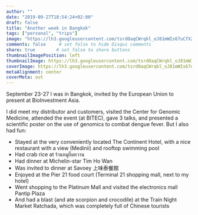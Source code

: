 ```yaml
---
author: ""
date: "2019-09-27T18:54:24+02:00"
draft: false
title: "Another week in Bangkok"
tags: ["personal", "trips"]
image: "https://lh3.googleusercontent.com/tsrdOaqCWrqkl_oJ81mWIs67uCfX2j8fE7aL0XdX6r-dm2FIud9qPwRb4FWOwMg4HbVTYF64DeFIujLRTdKz5qSLja8-xiADKdW9KjGnaD80vdsSJX8j0K9HzWU9u2KBiSDSTvGH14s=w1920-h1080"
comments: false     # set false to hide Disqus comments
share: true        # set false to share buttons
thumbnailImagePosition: left
thumbnailImage: https://lh3.googleusercontent.com/tsrdOaqCWrqkl_oJ81mWIs67uCfX2j8fE7aL0XdX6r-dm2FIud9qPwRb4FWOwMg4HbVTYF64DeFIujLRTdKz5qSLja8-xiADKdW9KjGnaD80vdsSJX8j0K9HzWU9u2KBiSDSTvGH14s=w1920-h1080
coverImage: https://lh3.googleusercontent.com/tsrdOaqCWrqkl_oJ81mWIs67uCfX2j8fE7aL0XdX6r-dm2FIud9qPwRb4FWOwMg4HbVTYF64DeFIujLRTdKz5qSLja8-xiADKdW9KjGnaD80vdsSJX8j0K9HzWU9u2KBiSDSTvGH14s=w1920-h1080
metaAlignment: center
coverMeta: out
---
```


September 23-27 I was in Bangkok, invited by the European Union to present at BioInvestment Asia.

<!--more-->

I did meet my distributor and customers, visited the Center for Genomic Medicine, attended the event (at BITEC), gave 3 talks, and presented a scientific poster on the use of genomics to combat dengue fever. But I also had fun:

- Stayed at the very conveniently located The Continent Hotel, with a nice restaurant with a view (Medinii) and rooftop swimming pool
- Had crab rice at ร้านหมูยิ้มหวาน
- Had dinner at Michelin-star Tim Ho Wan
- Was invited to dinner at Savoey 上味泰餐館
- Enjoyed at the Pier 21 food court (Terminal 21 shopping mall, next to my hotel)
- Went shopping to the Platinum Mall and visited the electronics mall Pantip Plaza
- And had a blast (and ate scorpion and crocodile) at the Train Night Market Ratchada, which was completely full of Chinese tourists

<script src="https://cdn.jsdelivr.net/npm/publicalbum@latest/embed-ui.min.js" async></script>
<div class="pa-gallery-player-widget" style="width:100%; height:480px; display:none;"
  data-link="https://photos.app.goo.gl/WPJra2HXx83eAsCfA"
  data-title="140 new photos by Jorge Cortell">
  <object data="https://lh3.googleusercontent.com/JzTaIOwWFdmjncOzhJ9ES-XrOVIah2E8B_yPv7VOl4PNknsEf03a8pbqaYm64M3dFBe3b02kvDNJ2NQmWN1Z99QPdOQQQ4KHalttsLVjH9g52hpuS_940GElB2797e6Es2Tknn21pAI=w1920-h1080"></object>
  <object data="https://lh3.googleusercontent.com/p3bo_BxLYJJH06GqGP2sHdAdfDtuF9V4YDFeejqoXPbRcJh_3cpxfkUnnhgEMJojyR_gzbAIgGTAxIauFlPMc3UseiyNmj-I8WUjssEAZkExtv6Y9HJZYea8MHOTzFbUk1018MKJs1k=w1920-h1080"></object>
  <object data="https://lh3.googleusercontent.com/SafTr0udt-PMg6iLHC3Yf_zqzMqkY2Yaa51vvfopxgzb4u-RJpNW21n3vI79j8EginfJM-fE1N6gF_AS0LMVhCsirQJGuMB3hua__1SS_5JB-u82_AYfdg2iDHRaCYXw4McR2wdzMSg=w1920-h1080"></object>
  <object data="https://lh3.googleusercontent.com/AC7K7JyMA2gmhwpDCyN-HiI2jMSt8vOXbyFf0D5Pa1PebMyDvES7gb28Je6gqBkvj82wBjPcpQRHyv--uvxUHauy3anlfTUViMzUc11N63Z8rY-3shtho9L-c83CwEbFP9uQkvBa_h4=w1920-h1080"></object>
  <object data="https://lh3.googleusercontent.com/N-TXI0B9mC7TA-vOfOdKbJFryJH0iAU10t8m0Mdqn9LgX7DOI-8KmOI5c9hqmsGEghSIbMCVVjtHWF92HciIkLZ3-5wbLGebIBSRv-T9hSWCixJflflcynCU_alSRrh61swzJW6cPo0=w1920-h1080"></object>
  <object data="https://lh3.googleusercontent.com/3LnUyAG-IX3tYmsl_xlLMxi9C31HjA4EEHMlWQ8oQNLfxenOaAuYr1n8babxn9sXCzq0e-sdadO5vS5xjcMTyWyI10S5xPiCuhVMpcbsSYMJg853m6bz9GvDkN2QldmxX2cY36z6uoY=w1920-h1080"></object>
  <object data="https://lh3.googleusercontent.com/ajbV5l25mdNUsw_OwIU1QccM2EQmaOwPsoDt-VPJ_a9vOBKTB1EBoZi4Izc8JvD0vOcnaIAH2PbAMC1JLq3aygkpOtg7-BoR4M6YCNy999J6W7rOpq8bD4eUuC0n4rbi3I_E8H9box0=w1920-h1080"></object>
  <object data="https://lh3.googleusercontent.com/NGJpKwYLg3yQh46ID4lW6pUsyuWYRq-54HBg4NH57FMcmzfT5Yij9ZyjGd25faigUCyWRaOO3RaeM-6pscLdAfPkd44k9sOWtEtfY-zQp81aZsP8OVgKD-89tX6YSaYhC5LQ9SrUCM8=w1920-h1080"></object>
  <object data="https://lh3.googleusercontent.com/TwxPXfjxfPumcEMiGQfYCSxbd10E4X2T0zImP50qy_sziUvBiOEvDb9q5ZLPo84tZTn0qsawE6rXjWycRGsuN5UWgmV_56FbH_YPQNgLAgmo1CPliRcnrwCFhaHaZU2QdZOjX7tFK8M=w1920-h1080"></object>
  <object data="https://lh3.googleusercontent.com/QqJUQVfuiddEpDuy0wzzQwY6OXj08zkE551ULguDme14JbPRTp7guweFN6bTfE9BPLjLj6uvxqODTSI08OwQdQVV1LQsp-yFEjkN2PMMpzfhrUKZ576vNVYvKtVKbftpaSreSwEe_Wg=w1920-h1080"></object>
  <object data="https://lh3.googleusercontent.com/hmW-D01N-H5ayKXPLU1FV3k0osuqDklragUNv-K9wU3SK6n_D0GE2oBMR7irtNLcOEF3nxhwjpk_lzYlX3awlwxFio1dYLon1mIS7s7WVx6SvxZX83kGzEFqE_dk-ig_UXsz4PD7ZKE=w1920-h1080"></object>
  <object data="https://lh3.googleusercontent.com/hgC_4LtLgigGsDYuEOeaDUaytZ0qLOKaGjLxpta2KLAXErvYvzdL7DFSyVS-e-QbUI4_vnALQFAlQhfp4i9UvpHRozb56NJy-tTh3-AGUYeSZBRtrzr0vvRG_rbuBOqKYehPqnWFeD8=w1920-h1080"></object>
  <object data="https://lh3.googleusercontent.com/014e2DTgIn9whnetYlVMYPe3QvBPmsoXM2grVnVu2ZtvDxhOfJ5wZivnXjUu73JpMKguK8qddVo-RtwWwxQvXK9B71_YbrXmVY-2DmbIMF4cd4QDFr8CqvpHL50FD_fwKSUdJUPdtYg=w1920-h1080"></object>
  <object data="https://lh3.googleusercontent.com/ehoMh8_hPrmMvkBAf5pgA98kqVbEhGzrZn1b5vkAfiTphdEzASxfsh0vpmYrhuLFQfet_q7fsb9Uy2MsXgW3CNmGrMF3uBvnK3Ulfe0dNodfbQveFd_5-SqHYv_c-ydZMUgHdnCL1Pg=w1920-h1080"></object>
  <object data="https://lh3.googleusercontent.com/PDBDvUIYF45tl7fbcgtAauGQBBA8GPAqJNEJvspc8NmvCgFGOrACIZw1baBn-tT2N-kemz1TdOLW7yPdSVGulAUcP8gj-IhlHJn8fFvmOynv5OyzS64RIVLHUuNfysosXlVEbYL8IsI=w1920-h1080"></object>
  <object data="https://lh3.googleusercontent.com/thxAwLHox1ClX8ta9BO-o_UjeKPfuHWWRnotw9_v-lXKYuZRDdtuZIZGDqnrVCYfgDKH4M6AErWED9Rkb0lzleZHP6G8NBgfUugizYsSHl9vdmsCp6jP4tW9m8ZEaiVtvfKoCzOQgWM=w1920-h1080"></object>
  <object data="https://lh3.googleusercontent.com/JEKKWQ82_dFSCOsZbgGQlFqKfPif1zNaTWidLGSW4T-N29FXI3IFmKHvXWsbIPozcIVQbTjCmTDJ_PXC4bQgulOFF1aLtdOStQZckBKoXU1SlZ6YSBMnF6zpNWmDlqO1HAvdAQ2FLHk=w1920-h1080"></object>
  <object data="https://lh3.googleusercontent.com/97MUeo7cFv-wEHyzBYozYLVeBK6fEyLFKliO76-orl8B3nwZeAx039CYBWd9I2PGGLiH9LDglKtNT4tldzGxgWZhj6JkirxBGCw5n1JkXnlgYSbXttE8gD1jxFeQDXyJ9vN0xni1mi8=w1920-h1080"></object>
  <object data="https://lh3.googleusercontent.com/XfhAZcjUm5TbwWutNRAXapjjwYwfKwlz9hyemPqz0rzg-sqE8X_iuwSZFiIx2P9_e5MGRH--Dijqz6hfCfkt2Gc_liuZydv8YOfMxg_THQRV4sapAoYCELdKg6bHDDVah3tkTH3u1FA=w1920-h1080"></object>
  <object data="https://lh3.googleusercontent.com/Z1QT4eDFt0OU_KfN0J-Zph1TvKlo7jAe3xP3D2f6Tgk051d_bdx9-IU0J3FWXFiFh-5H6xvVHB4IkevJn4u3mpl6CvafOlEIYJoAg7nLPVkLWcUBFJbzkdFMeLgzQgsRsDl1t3xFaU8=w1920-h1080"></object>
  <object data="https://lh3.googleusercontent.com/wfpg8WW4-UNPXKIFSDnVOH1M3QPnCrJWFVNapqG3KmlUU1hvpN6zVSZTWNy_oXVrxDePYIthwzAPRivNrqH8Vlt_c72vcYPkf-5UNDDvLUJ7vM-ScryT6avqif-Bj_K1huOe53bXjtM=w1920-h1080"></object>
  <object data="https://lh3.googleusercontent.com/jJed8loU0Z_zBwyCdQwHux-T-956uQkR7ef8nTdP1iQ4AjNDZobx-FISYpdJzQEjylwP2lZ90gtZlv9cuB00_Ck0SOw05Frju0G_80-EGcVhKps0p6Wz-BIJNznEltzWRVG9Yd2hsjg=w1920-h1080"></object>
  <object data="https://lh3.googleusercontent.com/JgsDD_nZ3vY2OVaalOZDCaSZnfivu8ZQKR-_bEG7YrBGjF7jkdP-Uy4k78_Ox6Ius8UZtamZiQBt4L9B8bgj4XCn-UVQYfTzC6k6wvvqZ3G21cpEUdQWpDmh21a2vgMPFs47wkzusow=w1920-h1080"></object>
  <object data="https://lh3.googleusercontent.com/S_a-hTCa4P1-lP8hh6NVP3fgUsuHoWMBS7MHYPiUHABnH3qMeIBOHwq8hT6Qrqc_xxvuAPTkbcxVLSxD0U6RjRxWouQKluBh-5mhenpfkAiCc10vHRN89zbXkC42vt12O8TZwEnFVYg=w1920-h1080"></object>
  <object data="https://lh3.googleusercontent.com/y2-ktAr3sGJkooPLmtp4kW-VjcF1xTs8MF2JqHZG7R7uTQ7naeyAbKU2HwQtddIcVjUDAQ82APePdHHNcYCDVQtx7UcbIe_eczgzfRx1UA0w5g-4p0-tDFgvRUH7w_mrVHvtnoVoYp4=w1920-h1080"></object>
  <object data="https://lh3.googleusercontent.com/MqDd9QHLgMW-ZDIdq6GFnNrVKu9Bajt-sUttkZ_PYyTqytLGZuXMqeLyYfOlp683WzlVi0syVrq-CQzoeMJqB4X8Y4ZVXe49YQ3flJHJ13-TbRxRaM2A5BHg1gqFOVYlvb99ZBIFOis=w1920-h1080"></object>
  <object data="https://lh3.googleusercontent.com/2R6K2VpR9k1cAWj30Qd8kRznNVnRwy8J0wzSCPy0gKwitvvO9-2epQTIOsGslEnma-akWUQpH96PeOzb0_uWhg8U0-HtvRW0oWJQU8W1n1vFsW3Q4_P-gxITp6WVR0ToOS_wzoR-PsI=w1920-h1080"></object>
  <object data="https://lh3.googleusercontent.com/AghB26TlosdpqkLdOGqpmhukkba0s-LFd9HzvJyEAA9vhVAkAXPGpx3dEIh4RDiqVoxeGTozilv16uizXL5YMqawCgNCPuzKd6BvgeE6MZe6QBJOqPqjhAYiPOpQbLppVwCyxs5wAyI=w1920-h1080"></object>
  <object data="https://lh3.googleusercontent.com/reGikjkUWa8v6VZh_xH2M_x8s4F5IGHcoYGNrEHoIPLgVCuri3bevP8YSj6ZFrkbghx27SdXW8Jj4cvn6HwlLJUYPK-TszXKn_lXi3S9UnGDddrijiWjgbDFZ3kZyEGw8kR6qpyznWc=w1920-h1080"></object>
  <object data="https://lh3.googleusercontent.com/5yzQGr-arBNyePCDxGTiGZZj8XuRxCOTwy84_prJ38Rr3g6ILqINRLpBxQm4OrPqim-NZCvU2u_N9gMTfRBzQ1T9HYHrbC7j9TlOwfg2uqKfmE8gyS8CnCOAr8qICgjoqRzApcVsc-U=w1920-h1080"></object>
  <object data="https://lh3.googleusercontent.com/68xpzNynyGlN1nnCjHnxsZJ5CV3DPuQdI1CQNPqwi09Rm5Cyuy9NzqHLAgAwhAF3Icwv5x0GTFAufsP5XYRXJ6kh97noz3RL-m_QGkeVKLR3dtO3X1JWXDrJn6bxrDgUDj4YP88gqxY=w1920-h1080"></object>
  <object data="https://lh3.googleusercontent.com/mOxf29Kmn7efSjNsE5F-L57RwuTp7a61pYdmD21723Vxdr__mDEPAQdqL6guCZAB8eAhHUTMq2kXQpsrviKogMqX7tttQCqTytpVPDR71-XIJGQRexWMqLoQufFz9MoflooSEgdmbC0=w1920-h1080"></object>
  <object data="https://lh3.googleusercontent.com/EqRybDMF3fdTBRBJ6My3aub8wHjDVEcQXc9hO4URwNsUoB3WehIwn76_jC35gMMf_t0Iz_XYygv12kiS1L2hvooaoHcT-WIGdw-H5Gd1aJ4sS7wYsZDfkn9kFw7YTadIU6z3tIwgf3s=w1920-h1080"></object>
  <object data="https://lh3.googleusercontent.com/hzdNAaFIyQlWlqDsIW4-JdaEOB_LVnjf1Y7GLifyOKWa3337IezAu3rTcWiilfwFS1NhCCaeq_avqfpuFu56OyF1LtBAr6uUxyc0u2dGSI8JuC1YgolmtDf83nyypvcfegffxh3DSPg=w1920-h1080"></object>
  <object data="https://lh3.googleusercontent.com/ngLRNJgHKo6V_Djq8IAMpoHnw9c-0zuB0eJ-i2pgcPJW9nS1ybSOhqr8i_rtrvTllN4XjQuxIYrbMP-nJ1hg-7th261I6uMPzalMZfoys85bAbJwlD3f8W_9iXB6sc0ZmnXSWsTLXGk=w1920-h1080"></object>
  <object data="https://lh3.googleusercontent.com/W_ktfq7jQVi-lltec2k-IzNrwHFt0uSiF7YkmFNWHkCeGeHMouuv1d-PuP37YpvTJAaz6BDPNGzQMsjKImhH3boKuUt7c_NUbhpQK8r_q0sbEgHjG3Ss6saaVcSiAoOK8K_XU-McdWo=w1920-h1080"></object>
  <object data="https://lh3.googleusercontent.com/w9en4qJQVXnFDRHahZcfkD6GOiHjKXfXnwn5n89-Y2JwTeWz89PyO5Wh2_G_pUdIpijb0KEpLzgpvi4Cz2ufmFG6ES8iCc13wddp73HJ-78fMyRUjw9raf3iwBGFG3MTfpeaUWYL2-o=w1920-h1080"></object>
  <object data="https://lh3.googleusercontent.com/5IVDdGg6DjWrv6XkESnvAZ4qkIBCpBLyhvcTQBSYfzwyDanSRmiBhoSNaQ9ZxNI43zJPT5jX1le6Yaqw3_sYVabpIz4P7tm-qFtx0-PtFuQ_0TZyVI8jrzXZW3qcUTwRZ25UMFlur6w=w1920-h1080"></object>
  <object data="https://lh3.googleusercontent.com/32E52phdabEonv-0ZWmbDESOb4ZnfFmnNwE09w49oKpKSzkiDBpQX7lZpA97jc9XhBpiFfVSl1uy9p1RqEv7Z9Kg8jY84Favz23UkbxFEDhw-_gnLg3bpcFgY2c5o-BbS3H_lmSlRNw=w1920-h1080"></object>
  <object data="https://lh3.googleusercontent.com/lMNZVmdgv8oYf-bT5Fh9PQzSaLddMxTvBUa4_BIlgLEbOGVn9EwUJt6F77NqkZ6LqxN2sCOlgI8fQovlpvkMji2-j9uilmMOcBU0vlb2kiJ5OI3vdWGlF_pXmGZIocJOxcZQchUBO7M=w1920-h1080"></object>
  <object data="https://lh3.googleusercontent.com/-EaecgLdvD_FMhOE5TWxLg5tzN5aR_6F0g2INo-_K1fIhkGchmjGtLV8yl63YnuRpKfJxPzhrRLpmetga1f9wzZ-VEgESd-FKMyskp82us1yyIcv5Zn949KcydDaLJ0rYuzkKAnmzqg=w1920-h1080"></object>
  <object data="https://lh3.googleusercontent.com/6YopJ0YvijR16inO2sqZK0oFHTmFZz0z_ozgbtVkwMhM0GpfvvxbeuAgwPe2Tg1IgZH7PabSIeInG14Nxwjlw1uD7LidykcT1QVIJK5jPag478O-Y5kNXvvFh5YVfOVJJhSzPkKRtEE=w1920-h1080"></object>
  <object data="https://lh3.googleusercontent.com/48nGKo4Rge9_fBLGCX5FzxaHiw20OnSLvQYRIBFlTgLFXioopOQKmgfrSpM1KhWvtuK_y2qi40ZC-aYr-XYr8CxRDEi1m8EQc2DXLna8CivSF12YgDSYmVOI7oIrVR4u_6RH6Z3QOEg=w1920-h1080"></object>
  <object data="https://lh3.googleusercontent.com/gFm0702buc-eOJOFAoC3HMgxniVYpIHLWy0gW1THg3_xI4dks4l7PKJ1VyKnb0ddLe8KbMmdLWgig_lW8zrCdFjVfpGKkb8Vs58e2yHchHThSYacvmA8CRljVARbQAJhXyzYHB5vWuI=w1920-h1080"></object>
  <object data="https://lh3.googleusercontent.com/yHmcqtyVcgvq8bHs7osXwswgMI28UkbEO4FYED0vmfJDdpsiLnw8EwGztwmcTa0uuUCvIogmmiuJfD7Lil8OlXAwxNPi6GLIqH_GSSjZpxEFUxpsrv5Jg-0086vqZH22skQJ5rEbguQ=w1920-h1080"></object>
  <object data="https://lh3.googleusercontent.com/rovW3l4JDmuOa_1y4HkDiukeeg2rBP9AFD7OL-GRnB_dZLRm-T0AMVgQOMtMqZJTFekGWcRj7P0TKVI35Qrs4IZ9Tm3JaFESCcWap3K2h8YsbFB36oKjZ2JXdfNFy18KF61dV3z26-I=w1920-h1080"></object>
  <object data="https://lh3.googleusercontent.com/LeZNLIzOGeqWt3VedCJw0eQIXjwGN_pMGuC9eBSj_HrRmky5vRe1i7j0EeM9iXgLw6BvV0pyEpOy0QIHRHJVr26cx9IkrxNaPdaAvXSVeJMH0PJC4F9gwiFDTe893FrxvHuGnu4L3Uw=w1920-h1080"></object>
  <object data="https://lh3.googleusercontent.com/rj4DqxfDMFLXbSVCiRckLH9L6vf0-43tBvkVxIqBGMIuRq2u7yYFumn2WmVjiyg74DJeTBXwcutFxqiiDYxuwuxCrRwIEZs04CcgEetzMA0kOvR1W73FWklJGSGm3VBmBhQbZlaWBLk=w1920-h1080"></object>
  <object data="https://lh3.googleusercontent.com/1yYUR70F6IpugVtpMtWslFnGRRxQvHzAdWSKOVFhifqW4egUR292nIG-l-aVNNNDT7jkIuAp8paNiUCEUqbLaD0sYlge1F4yOTbPLUPidMBT3eAXBkShAlCuI4SnVtN5RzCpdvXvxHI=w1920-h1080"></object>
  <object data="https://lh3.googleusercontent.com/wthx1LCrM4rpbBGCVO5T_MYR8A4n3tyWo8C5c22Q4x5s_wIq1utHSZcGZ5HegMe594wR2iwu9_85Hqs3OFgo2L0C_IsfGbil5nMk1ctY7kep2DS-fF93fCKpV_mEHTulSLa-z5zqfO4=w1920-h1080"></object>
  <object data="https://lh3.googleusercontent.com/7m4-rsg55MpKDhZM44QKZzAkarTYFI0fU_Ib23j1lTn8RSzvT0_x_KfZF7XrRO_HlD6_F80-lsiPY2h3LiYiMAQM0tZP-9dZYmgqqoA7pb_2dkR_s0RB2kaHutnsTBindL-lbGrZx54=w1920-h1080"></object>
  <object data="https://lh3.googleusercontent.com/pYWNcG-MjOLMCbh72k0w2emNcw226audsdLAA2CP8TQ9S7CzggZP52U8HKXeCr719vgKi3PqAqvhLqQXJpjcLbDP2i-hECtvsHC7TvpAf3AeZ1_s4p_oitwyj5CPyz2LweAPiptf_b0=w1920-h1080"></object>
  <object data="https://lh3.googleusercontent.com/WQyUYrvMS__pmwc9dyLvNBnMH-ZUemjNw4xr-2Zy1QSDlGeJdlG-Y62wVx41qvulbpxj2_bArM9fXS_6_a99RgpB6A5SQi1j_V8JY0VrtuUYJ1q5X_XF58QBWz5v4_XNhl88-5gdhvc=w1920-h1080"></object>
  <object data="https://lh3.googleusercontent.com/dkT_h6Z-6JLv-pI3GN2nKWiPf9F8UfHqFq-1VVKLG-NbSk645Y_m_3nARTmoDfBupnjmQ89Qe4rVvCaifJ924RuWL9sW8KXF1N4V5BzKCuE2IDLfqWH4xetnZAwI4LCRbCIALuiIEtk=w1920-h1080"></object>
  <object data="https://lh3.googleusercontent.com/e9o9v9mUoKueYS0MirGT6hgle4zATSvuAuwXPBggiI9lRPd7DYJ5_yr-ItgoVxbQGSw0XRhIKFfiGpB4C-O8zscGGjmi9yCoQRY5hRhwzXt8j_QaBVeZLXoFeDvvdpzac31Q0zliV9I=w1920-h1080"></object>
  <object data="https://lh3.googleusercontent.com/7UCja3JdDOwOHOxWuDL_2wd-oW-hcSesH_6w7TUGBDOKZhZrr3ttEj7B5dHi8xWXv85L2HmZaZlSsy-mUTHbi0hByB6ZIC0_67b7DzMFIEY3xzFJU7tBYFhcnVdaRZQlY6J8_NJRkEw=w1920-h1080"></object>
  <object data="https://lh3.googleusercontent.com/MJU7UQ8ldRILUBGiKsQGvpjncs3lMKB5JGKlkq0ytuAkPO18MFo1h7SXD2k0RnQ76UTBIAkA73mhNXTMhseqwKYD8HG-JvZ-6SNcXgmOsRKywrO4IGbfBtmReitWEgimH6rDT97WmCw=w1920-h1080"></object>
  <object data="https://lh3.googleusercontent.com/hwCuMv5jBn78ycAkIOmLF0fvUFXle0cIim4aJbHPqqgSybsPNQ4ncBODAEznqJKi6Z8AifZL_gERmFiyRekpn43fZSjK9aclmb0LN8LP_pIrDVnwFfRoYFi4f4kmKy2OPtz0ti6_Mc0=w1920-h1080"></object>
  <object data="https://lh3.googleusercontent.com/pX_Ch_glh_ICr_vJa45ZnAlY81fH4SFQafDUP_kNN5J56FYWw9VWAZnFmQqooaJtJC5bt6_iPM23TPaHiA7PXqEgF1ndDTl8WlUALjPLeBm5xYSmmOAORxAQ4CfpRYdXIVgcCHUSRKM=w1920-h1080"></object>
  <object data="https://lh3.googleusercontent.com/boiwIzbZfYN-_SMT4vBMv2brAgy2QXGwdbi57SuLVPL0d6NF5yLwqBnojblqlDilyrg46N5WkP4SFjzZTimkUMeApV18ffdtXtcX5fLhJPq2BPxKQ8uV0GoW2Yt4npp6CFzo1ar1viw=w1920-h1080"></object>
  <object data="https://lh3.googleusercontent.com/RPiVgdWSjQ4_reTdFVyQGZmcn0xQ5JzdBBc1ckxEo7piv7dRj_Y6RiUjBw2DhKTyGR2A1payFu3wAfbmF0SX8rKIBM0VowibkC9XURV9qM4O4-krfljpoMXdx06heZCbgxuId_5giaE=w1920-h1080"></object>
  <object data="https://lh3.googleusercontent.com/p15Rdy1Xi_oTStIE5-kAoUriCeFWyRaHjlEAJuIXotOOBuOadYbSQ8NuqJ-RoCaOOZKYFyzawkKpFoueU_jdc4urpNoLl0ywcrvLdAuSsvdOdgpByVll_rmgEjSy_hDWuv7eYSX9-p8=w1920-h1080"></object>
  <object data="https://lh3.googleusercontent.com/2KE7iJXE8SyE4GHth6j-mrj3EuTRQJ5aQfkiLIslFm-vRTNnWzY_-qcDo5fyv9bBSMOMA4atczZGIquDiYXZcdRzCPATGJjNNMgBATv6AgW3FhH8ueVlHM7ytJ5R_GMcT0mr3V-tCdo=w1920-h1080"></object>
  <object data="https://lh3.googleusercontent.com/YvvGB6sV24cKC8niySAsnFJHNgi2jAihKwziI89Bm9QjQoG7vqx1N4GU8V_d_eApDciGy5voMO37pAYgQZpRUuYcP7IIfHbsCaV5cDkAIsD05Eqh_Z0oWP7sGFd8Y_Bh6-27pCMV_qw=w1920-h1080"></object>
  <object data="https://lh3.googleusercontent.com/4dMGRHbvqskJ4pnRB308y7qet7qSkju9H7KycVUvusUfAfvGvR2p6ZnF6ekLTSjVAeiqTMVtT07I9KPa7AvNjzw1qhMiU7KhsufOasvCFerFi728rOTn4w6jGOwrRfnApCUr9zRxLQk=w1920-h1080"></object>
  <object data="https://lh3.googleusercontent.com/r0whZrv2AmGESAFz6xwjPaq3U2h5iGxelBUZ66u756wchs7Zx7qEqAq6ug6KLpQkFM-VPdarpxIjJN6gdMU3PRG48D0KZ988GoTG3TERhQ97psNxOfo8kF9M0RdI3Fv0hWUdKyXCAn4=w1920-h1080"></object>
  <object data="https://lh3.googleusercontent.com/zxPKM41brTr4JhI3ksIyADMXszKhgmGEFjcHzkuPVAI8lolUspguJNNvzujpaD2m3lg0f5mG5ffx3gaeukofiQz2Nw3_Ok1fIIFyJaAIglqBPvkChOPIIm56JqqeSgMzftg3Fn85R0k=w1920-h1080"></object>
  <object data="https://lh3.googleusercontent.com/Uuzq3_iLz8ZfYVeYxwu1m-LNC3-FC0roR1e7_MmvsulwZlzOE5RdX5SJoNBSGGDtsEva7Y2RJtmuvMINf7T2c_4hk4XPoNYV5jIU91FoTJCwkDcrqyQXsFDwMddwtmLBFdEYuuXNyME=w1920-h1080"></object>
  <object data="https://lh3.googleusercontent.com/ABu1frpimgnxrYDCivQRYs1yqK_Uf82Jr2AslOYIEsvZws6bZvrG--SyXTWW9e4Z5k95x86ubQpfOcZWknKiLPaY7Onv7msZtMY1drUhjLV-HEk9zGzruV_9IHJiGP5c_yJ5FVJtq50=w1920-h1080"></object>
  <object data="https://lh3.googleusercontent.com/40exjsjFY8B2hm3p5ScFHTnjV9LbCjsTaqN1AB1IK3VzEiqF0xzE6uFIjAXrn2Ln-KsUkg2Do4SbGO2_Tjiut6OfNbhWAoVaAOON2aFrxmxNhRep1_CtcH4xFPG5nTNLEzOtMG-uTr0=w1920-h1080"></object>
  <object data="https://lh3.googleusercontent.com/XHy4M5US2dTPK-h6Bkcda_J705Nv2ZsekLAtqOnwagB4j36s1O2x_xLzkdb_4p1yYSSSxk4ysj8ObgICqCaI-gC_bfrQ18oBmFQfj43WCvh-gmCaQeE13iZ7E1o61KG3cWumizvku1g=w1920-h1080"></object>
  <object data="https://lh3.googleusercontent.com/Tag4AOuyyKdqiX31Flf0ysEP78CLwzne6wGtFPr5c0qflWfMw_MnDgVNm-eLr_V29OVaLjG3neQFAu1zdS63otWSfJEFdc5nZnka-NRdhGH1n6JW3LXZ0lE7VGap6XuqxIiqq480mwM=w1920-h1080"></object>
  <object data="https://lh3.googleusercontent.com/sNgjLRf90Nc5Ekbo3XOCXKIOBXSVPSLssKFpKQuskQKELw9VvcZgW-MgJMBWl3c97RQuFAlDiuqd-JHsZBhfRhnLQY1chv9kYn2PqtiojrI9B9tmEg7KBp1IMTRwMbJiPduarLitKmA=w1920-h1080"></object>
  <object data="https://lh3.googleusercontent.com/uuxShBPxbsdsnaQf_QB982UDWQTEa9lAcwYqYgoNRijPwjjF_-4sIaYnS29nuEJfBKKWsgVEiToKXqfYABsG9sy-aFg6m62D8TuiRQwtULrMM6cbx-CD6i1hzj1AqCbjh_yy8iX0QRQ=w1920-h1080"></object>
  <object data="https://lh3.googleusercontent.com/o9l0gG1haSKsVdqd4m5AhbMY9pXMA2Yqgsw9ZtSVefy30pZ3JQMFaTwfAq9O4mrT5ZKHrqQEvW-d_g64ECMw3arXkee0TViInFDNBW2B_8RH9siy2CvL1Z3r5Jr0RqkQs7r_DaTfcbw=w1920-h1080"></object>
  <object data="https://lh3.googleusercontent.com/XRVA_WLztuL4jFptlFjpwxE50eIIfL3QgVfAmqK-bCywk1GA85yH7EbCm7rPe93nxqEtyBkZMZiD-JCQHV026p3Ee3AWII0kM8gewggc1m8XsTReX7mmnpohZAxLczU1bUYezWMqg8A=w1920-h1080"></object>
  <object data="https://lh3.googleusercontent.com/7v-D99MU9IgaUaQ_oIb1vdDOsyGrIxCqSnulCc9x5DVroMQEPkWc_q13OfABMVIu9xyKEOL8_TogtsS8GjzKRiWVrFxtVsUPqPHmCDraVuAONa0dHoS_M3UnrVF1ZNgL_R25yUz2T-I=w1920-h1080"></object>
  <object data="https://lh3.googleusercontent.com/izJs6yuDa7YvAHzvdW6xvvuky3gCOtR7RSAVzvJ6pTnkSjnFAlVXwaARptzQkw1K5huvxxIxsOluxRxHHo8eqcDifcBS8Z--D5diXCYAJ3WCOPIdGaKQS61rs7SpzRDn9fJhW7zhgZA=w1920-h1080"></object>
  <object data="https://lh3.googleusercontent.com/-8ivniDlJqsdcQK71mtxnRopZRskmaLAySE720zBMvtR0ssWJ1Wv7u32TICY8cHhwh08KmkPCP-DT1bSSUFtTf5UkSP7rsV_24vbG4-O41RlyVBee70gXAbvgy4zyBEWjHkw0rryqA0=w1920-h1080"></object>
  <object data="https://lh3.googleusercontent.com/8WPq5b3LDJxwDCJKFVNkD7rr_2m2f1Lyt0GspyL4im2fXreYBzWRcTA8eF-0nzBdikx-wGqrunQZCdfZWijm_sWFjFwcJ5EAo3CgqRNikKFTV3aDmH4I8u76kY2kK1GXnPiY3jUgcO0=w1920-h1080"></object>
  <object data="https://lh3.googleusercontent.com/IYP9tbB8lR1D-Ww_K-UUtOlZkqN-2d1-21FCcnJQdx7zD6KwsGMXx7wicazWtwWABuQ2DFss8345NDZca1aPYF4YOtiCVw9iqiU43nMzwuEOKRu2f7WnSW2_GBh0JF8fc1Vs_wJiAuY=w1920-h1080"></object>
  <object data="https://lh3.googleusercontent.com/Lvz6LA5WZ2XxC2v9fk1Rt2J314OOMVLclJ332L20H_Jc2oO_q5wnlmp3-7p0DTvPT7Y3JeMmSAuIvhOx0fO1bfh_iE_Uhy1Lc0ZGKcEVjien1bGqAcdw_Qt1Mk1j4LV9XEZuS7rHZh0=w1920-h1080"></object>
  <object data="https://lh3.googleusercontent.com/QFWirDZYLVquD3LvhAejQpgHrUayEKor-whY_M3x1aizOsozkTjhesisxnZ0RRnDkwp7tQNYgUt6DM7kgCJuxwd_6Ss2WoV4gpTw7ia3posMobsfzCQTDm0V-HMtBtlMErp1tBcAVa4=w1920-h1080"></object>
  <object data="https://lh3.googleusercontent.com/Qp1LTHN0adE0dEIu7qVuYRAglgYSjNcM9sG_Pn4NgAtS9msD422EnA7pdPfX7t1jezgRlHIPcueKTX4woA7os4Eh-0vK4lwp6Xt4MxawCBgMDYeeIBXkGKrM43-bqmnEAE2IW8_DvKQ=w1920-h1080"></object>
  <object data="https://lh3.googleusercontent.com/_0P2UdNbbfQZz12_qxk8VHqyN1DdfxX9rD9UnJmvBMTUIPRgE5TznmWzY910M_boxm1Xk8DrKLANv7eK2xYT0WeUdmqbVrn6aUJQwaIo3AmxIY61oSohu5tq0y-bAtJFb4R8K6uKxV8=w1920-h1080"></object>
  <object data="https://lh3.googleusercontent.com/fWNXe4-eA4ikP5JMJiPrurTHytM4W3thRnaiwEdwbXVA8pAUQZuBhF_kuGFQGEdz4dv8l6eAuHF5cIihUXrL9bd5gROYetrhP9_LJz4-0r1D15FyHdAPPo2sWGCYQK6NbTGkIugO74Y=w1920-h1080"></object>
  <object data="https://lh3.googleusercontent.com/Mw_RPpQqPPG45I1ALs92x6gCyOu6cNlT3LA-mMVda_1jVq0tbzphZJh8-IKQxyNiP2Yk38rEjuZJH0egVX378M8cY4t0fgFbx5GLRls_izXdY9joDvDlzrMOAU9WIm3pQXThnWM0_zg=w1920-h1080"></object>
  <object data="https://lh3.googleusercontent.com/V9usN-x61HGWA3mNQSyXmOXrHQzM8yKcfmNpCuso51zOjm8tAOB6gYu108QUH7A2N_66TW1SIxZ1G9riTFMQfv2GMO_GNIsoFDjmzKENztBCsazZfkobWlBXFwMV7xQl9qfk5jopcCY=w1920-h1080"></object>
  <object data="https://lh3.googleusercontent.com/bKI-Epc2T6V3dfG0VQUN-INvU8JtVuA-jhKxdQllK-JaBbnJCP4RAFlRA9Z0gX7rOfman6G3BXnJbfStKLz6mF90-sBmwCg1aDo1W4XQtRrJdndi-PSPv2d2xx75tshAqEexOPBmPAw=w1920-h1080"></object>
  <object data="https://lh3.googleusercontent.com/HcJdyaPWZ3haCQKJar6051i5cViA2RPkO3FhsT0oh-SHfoFphV69iDhQ16ZrcOCQJkKfUnGkTBCksKYrPFWmjDLKJFKx41n8Yt1CADi-DFrPebUQJlGYbzkehbuhC1oZYXl5jshs9AA=w1920-h1080"></object>
  <object data="https://lh3.googleusercontent.com/Xr84UAC-FEZlrru70AKiakjWD31u29Uw72hZM179qQWw4Fi0MllHcnBXHbOFmM5KSfDLl3_7fQ0qaLrFdAKwVX58e02_sWh6Dqwqw5GqdLdyMvPLmE_t_HXfpMPjchzgrgJsc_2_AGI=w1920-h1080"></object>
  <object data="https://lh3.googleusercontent.com/0WX057BhuQa9XN9lkBqjhgjEVT40U7e8FYKHyQGZq1FX3pK7QhjmO61crR3Sdw3v0m-90En-RhYd0ZXzKxvVPtfUFke3SQpBmWxphUQbdTcenj9xg2tU7s-87DijTXWYAesEUQajW2Q=w1920-h1080"></object>
  <object data="https://lh3.googleusercontent.com/zqJv1J2cNjAXU5c0L32YtDoW97xde2HPxDEmKoN0DljMdaT-U1iqYSmHoO1MfP6wrx2lNTk5jUFik20vDOLLwyNgowfLi1WnXCOPaKRFZrYFaapqBLCABMrvkMk2erXHsYa9jl1YY_c=w1920-h1080"></object>
  <object data="https://lh3.googleusercontent.com/Y4kPadqNof_RlDW0AcyWQsRu22aiqhlOgJu4XSAbwzAaBroKtnTyj-8p7By_kUyoCUeq13pp1R3c7AGJvmkl6jt3VEW20h7ODwqUSeAepkRZEeUOGJ15lXTkufDUitOQOkIJZAYEimg=w1920-h1080"></object>
  <object data="https://lh3.googleusercontent.com/de0Tvm_cdIRzQqkWKd8GRn-eCsH5OvuL4iOLERt54QB-Ce3jMsMJWcZQT0ejn4fr-Lu_NP9kwCil0R9xQmewFD20CIHrkgpUBrLbu0D3GeFUUEUeUBToyuXmsMKmYd5JXkbdSGHWjnM=w1920-h1080"></object>
  <object data="https://lh3.googleusercontent.com/uaXZzIHSfLBSEKvUPk0I4uid1Cnjpgxq8W-zfc5kerotrllO-i-KG787ognrabXuBTh9VJARE3OL3mUscusnkWQshyPoMWEKyKrftr2LsReaZYhF_--Y2FEbjONGWejYcgzORtnICcg=w1920-h1080"></object>
  <object data="https://lh3.googleusercontent.com/REXUNzSIpL8YX76DKkRYwlVoqHeg0igvGzJRYL___31YELNgTFKtaqzZW2eBFa4FAyPjsamPXCGkrITSHGbXEzqU90P9vwk9Yw8BRqKjujStGjjHj78SHNJ1vJ0q4UkyasxkOIvKWYc=w1920-h1080"></object>
  <object data="https://lh3.googleusercontent.com/Gf0G3OFQ4Iw4I8xW3mBQQ_lH3B4Kp11iIpnPblLgmCqu_p4ofy1nX1p0HVBx0ABJcbLNLWaRbQGiaAW6UjsXJwd4z8Oiarql5F_3LzDUu3GiZE6GhMfLND5mInIPFOD7TCCTAYVC9Hs=w1920-h1080"></object>
  <object data="https://lh3.googleusercontent.com/HYXVOgKzH80fPaed634AYWtmoDW_CyRNN2x2drbTLeEKwGCzRrLY9rKf9bRJs7HIrxIfD5u38M6MUGrw0_-3Br8DAFz7i_5R0_DMxjS8Hm8YKpplEtuzenNlLrBLJEKKNOMAb21pso8=w1920-h1080"></object>
  <object data="https://lh3.googleusercontent.com/n-c8K82-BpdTJqvO8KsvSQrbAl6m5emZZWo9XV46kQAWLzCkAGt93M9HSHOfXmJ1IdZtz1kcGnxr9JMnCBH7W06ckriFSQ6S60_SkpxdS68hHtcO6bR-16lxj5eL_cEvDwtPRC1Pug0=w1920-h1080"></object>
  <object data="https://lh3.googleusercontent.com/dbpJcBBVmh4X3RR7aYylJhcGts8zwuaV5pH0MOsdOAPhPHNN7sIx7zfex_ZQKnCSrr_Csmspy0mH64sDMAKd22hv3-p4nz3gD0T4uGguN_9-rLXvZhM3WRHtvL7_8fsFhjizNNaAhRc=w1920-h1080"></object>
  <object data="https://lh3.googleusercontent.com/qQonV42sS2E2D76Cy6oORTonXRA01GWNk7ZUTJikJShGNNKwWPvzLuwGFSjznEXNa7_I9SyyGCXeJdwLd2bylpZ-fgbcdcbbNkjhwrRRPfDtl_NaoEUu51liBwhQJsGE7ZYNXLWQxRE=w1920-h1080"></object>
  <object data="https://lh3.googleusercontent.com/h2nH3vAuNO2KmXtrA67vWyqhKIO3lzuJKcVigN-_0n3kV0BlzYnmrGZEeDpEi2Ed0O9CC-AMW7uewAqkEhsIGJzkIwoZXIkZJ6p7DOPmJPcDKqjf9szDtLJGE7jP3KPET-W9qGs5k6w=w1920-h1080"></object>
  <object data="https://lh3.googleusercontent.com/XUSC_RxJvuq-7ROA0q-0_-o9W3_AzV6rONiEqvbMs-okpeI-eALINZdHsJ1GMVnb5ExCr0Zn2bYVPSTs7o0ihulIfvAThWJ-n-EV-eF6eVu1vVIYigjgSG9ZcVhgWDJFd79pSkgF-es=w1920-h1080"></object>
  <object data="https://lh3.googleusercontent.com/zvY3R-GedtbiYG_HpIIDEd4nJ2lZ7kWChs4ncrsJBhnog0cQh1E_G0LwYHefTtWXZUNOgv9gB3Go3OE59OIonFwrJEjQPh2C8MrU-1-MU0DyqSuuzZ6eYwxEoC4bgWyTpa7w2Mozx3c=w1920-h1080"></object>
  <object data="https://lh3.googleusercontent.com/aS7mHq-xvginOZN-M2GnJ9HDtzgh4L5O446SjoAwsVW6_Ixga-Eg25LgIktfwHoYW7axIDnUeo_yTRFh4YwdH_fndFosCw2C1IJcvK7dzIbuyS0nBkEV92jwYpTY1rkH3zisxwuIfkE=w1920-h1080"></object>
  <object data="https://lh3.googleusercontent.com/JtOYxHCdi4w_laUz1qazK1IoCk17_0HXUhF7rZ_ND3CAkeBhgSL-_ctOGeR1FUJw6H9msaHKi2OW9frNoQDpAhC7fQ5FRkVHzEA6aumW2ItMax0lWBMIXdLSYvQSu-ebnMHASGf5Yd0=w1920-h1080"></object>
  <object data="https://lh3.googleusercontent.com/jveCisySOKFSFV8xBIHy3nvHuM4v9hs8YpPtuSS4_Qgv-YDiJlk0nBc6jIn0Un_a4XteSOOhdSS3pGI38TEeI4mt0ztKWF6Rxq1_p9mXvCFpf1P8qG_WmpVJTCV8ChPycNpshrEWveU=w1920-h1080"></object>
  <object data="https://lh3.googleusercontent.com/6JEBYPoPm_vLtczhJBbg4QrqTypr4CvCtaTaZf6jtHUzC0bu8cOa7eQWOt6gQ3l6HqX7u4JV4uxCvi0dvqvOIv0OzeT3dYg5jS-Ng7nm1WVXXk2r-6vL2MFzoMUVFAfxyEv4udvGwvg=w1920-h1080"></object>
  <object data="https://lh3.googleusercontent.com/Iv6tmBWUAhkfvZu4DQzch6bKuApCPIlsVB_Fqathb1UXwyE6YlYN16B0oUT57nE11yYaail2x_u6qmTqIuozW5RRPw6gn3TqG77gb4Yu8r9jxX6q3b4TGjkHNUtBReQ6neKzdroraZo=w1920-h1080"></object>
  <object data="https://lh3.googleusercontent.com/EoRItDaPqEvrzsZksXZCPU0jFmTeH6MiwNIOcPcx4xqpHHGgmm9qIIbzebFJCb_DdmocqZwom_AQyU0rgEzFR9Sj4f-c9kERIb4JRH6fLrgBIg4MV6gq2yZ-ba0uDHSvVnPP2cx_l_M=w1920-h1080"></object>
  <object data="https://lh3.googleusercontent.com/e5_t9Q00CvKoDy5xwwG2eAVuXw_ofM_Acj8UlZ2vxwUSoGPinVb8t4mp7GmFQ18Ve1rLkM7ArV_SBvDE-fqIgAtQ11rjCn63j4xwN1SodJGTeJwwDs3wD8ZaiJd3Zcoym5Cvhrj_fk4=w1920-h1080"></object>
  <object data="https://lh3.googleusercontent.com/B_oy68Y-CQeCTbYrWyIm7ox7C7H2KP5wMQZw7rgdtZqxFWkFEIOYbqEGNbG3CDaxorlhUYucNgMbeOiVJwI9dCzm273qg5PkyCqhJYPHsNUBQJ53jWI4YR6nYnvzeCSVsomViT08vTE=w1920-h1080"></object>
  <object data="https://lh3.googleusercontent.com/2MMjxyzvbOuW5--rjgDB9wqLPMZsmb7yDw9wsGGg_ApXYrROCbnxUiNBvYfRkpqfp22DZg2lv9cBH16Bh5KFyf0jGGFat4lxATQ2ynYOvhvFas20Axq7wh0UBwwievw4aVhl86I4L3s=w1920-h1080"></object>
  <object data="https://lh3.googleusercontent.com/UG6XeePbiWUBxL8H2PgbM1KYzqhT5OT29e4uSPhIpf7CeyF9EB6SJcNzJB5VxHFJbi5nfijdOI4f8qn58QqnY4QeHAULLdqZGDE-3TuyT1TUQgz6fXftoV_BKIwh40FezPAAJU2WjH8=w1920-h1080"></object>
  <object data="https://lh3.googleusercontent.com/BYXv9Ffdc4Ct9QkRcS-mLhML-wr-SOS10giArxJLXtic40Qi5sf5fn-WOsDiVDeM-XsXZ6aRaBAq3qv-9tvl8OcGbilG3TID_cjV4NdqSJ5zMyyMmOPYKRkqMN2RdhiiInu2aYWWPuU=w1920-h1080"></object>
  <object data="https://lh3.googleusercontent.com/DTO1-ZEnFPlc18amrUsHewLTdVJb5r2pXgvdzt_HGJFmStA83son4K6_nxrrx_9jM1tpofDGNHWWMFg25b8aV-rhK8ZOxdD_nlgFyJ3AEXH4j4yrd419Jg_Y9zeA7mxzmw2qyOnoCgI=w1920-h1080"></object>
  <object data="https://lh3.googleusercontent.com/GRLfqMh6PsTvhb7aJtLop0N21l2t5t2-CfGNEZhWcQXf6mnbjvwT5RMr8SmbivkdTuvZrEapWLCeHqO2ddVQ3iKSREQKTd8ebu4Bj1j-Elvm7kP0RVG47KQeL2HKrGBe_sSKIDEZ55s=w1920-h1080"></object>
  <object data="https://lh3.googleusercontent.com/qqSHx7FXZIw2VjQ__L5SFkwqqY0sNrfPuxE8REfmpQP6zr7_0MyZAEZr0J18iL8tQO_00LxaZ4O_jX8wRiXIjavChVkzPHAJCgtV6iQ3S1p6-CTYMZeFWYRIuHdowGjQLeEgRYarXZ0=w1920-h1080"></object>
  <object data="https://lh3.googleusercontent.com/l_TZzqDrvZnRXYh0Ir5ULUdUIkMFhMbSCzMhmzS0oonEtZL4o1UKF-0k9kfDkECw9EDdg8nbRZ1yf429ZfALN3XTF1YFIBJZ90G3EeifnKfhW144vr7ywxEUWaSZV_V5BGu-zGTvTn8=w1920-h1080"></object>
  <object data="https://lh3.googleusercontent.com/Er-yod6kS4ZwNBE53Nzj7QDCSz7XoE_3TBxVpjPtn9WsQ8ukUeB5w_9ayhD5enufsKJlF03bcbASiYzBgY_cFqAgur77-CEvfrdeGj4zmPP96bgmFS_1PNJxGMoM_zJAvPzbt9Pgtt4=w1920-h1080"></object>
  <object data="https://lh3.googleusercontent.com/frjTuMLtjV-fVa85nGJJED_1dho5Tz4mCA2dJmR8bUDWVW4lQ94ddb-QUmBlexhHD93eYjGQsDNKn9OptLG9Ci6VM2N-RjYF545FKWpiJ77Of4F2xnDC6DQtynaK8hIxolJCjAmEPlw=w1920-h1080"></object>
  <object data="https://lh3.googleusercontent.com/SFZejTTX0eqfLejtfaEFUrP8s2p6-s6aN4Uoxo607-8IT2qMuzVcSAAAe0NXKGYak1mgckh5iFI_lvfZ9PS-ZrhOXBMdikwUxdnlhSD6HvK9nx28SJDZhaoMm12TMxScPl8COIveqvY=w1920-h1080"></object>
  <object data="https://lh3.googleusercontent.com/VBA21Yj6DJpAlNLB3gTgtkMrNdC3dwmVCa3zg4rUtNCUnmxRdLcNODgf1f2fZCS_LjY5269HzWAXN7hfDecz-6_iudwxGzGuYvPBHYINrrPoQuKZAkw0gOSh197P2feYtzpZNGsZhLQ=w1920-h1080"></object>
  <object data="https://lh3.googleusercontent.com/p3QnqrUBqPBYcAdmPG1lCSVXDB11any0lyp1vI26uWD6G4aakDFL_9K_4Z3LSyeoQeJ7AGcQEHdTWW-fJTuXPArLogb84qsAJhApxWILUIzVCf5Ah0vS1_7d3wmDOZ00UlXzg2bhjcM=w1920-h1080"></object>
  <object data="https://lh3.googleusercontent.com/M9cKY1VMGIz98ftxzx8YjWCdnI8HcsEYBO9jFzCxY9iXtSHAqFbtzqiM5X9lix7DGrjaHh4ZjkS01OB81NWBsTZYxwJydWk3T72D0MIvR0Fva0tYJ4ro1v-evXGVVpwgYEl4l2vJpMQ=w1920-h1080"></object>
  <object data="https://lh3.googleusercontent.com/tILDnG3-s1XrOYBTriBS2uV_XO2lcttxih7Ec2u3P3moqL00QFzT2py3e_sjuWeNIl19s0WTQnKL0wgI18Ta4_qRVwXnS7J5rJxqivMKhkw-pTK4-A8_WypmiJJYx7xlejuAG9c0-zs=w1920-h1080"></object>
  <object data="https://lh3.googleusercontent.com/v4wl3EsS2d0q_z9rFEf3aaN6dkvttelaPjRuVlNVnO0Mj4f8GtoImoby58uGDf-VE3jU_u-wZgnWM1aqEBSp2maN6NGRvFRF-O7yFX970nA8ZmEbYPRBzm8IWU4E5o_hQ3dtd_x9AWc=w1920-h1080"></object>
  <object data="https://lh3.googleusercontent.com/RvlvuGzs2Y5D64-gA9wCaOYSGxDODTQ6jrK-BZBeDWWz-1ajVArwNYO-4XjZYIrFQRLeaUUoSa3t6nerD0ajrmlXoPhr85g4WxhZ6t24nKMdJAO1M5fSn-NUw7TLg1ErLggEwdiUlI0=w1920-h1080"></object>
  <object data="https://lh3.googleusercontent.com/ym-sDtzDUsEjsxxrUnVgiulvxrOidHoGfUsSPsxY6-5JFhTBtGKfhv2LeFeao7xlzH659CUYd27htiAyZpuLRxwVkHDH520gMkej3KE_jyWnyy-EhlNKPfdeHKvtD7FnOAdn8TTa0aU=w1920-h1080"></object>
  <object data="https://lh3.googleusercontent.com/8fifAOLlEgwEmDGi6h-kdCLDV_LYascqhPUrdz7qCUqlNyQThZs-TFcuH7hDpu5FNJRGP3EwyqgDqD37C2ZV7EseAduY87yvQSVc0lI7F4Q9jjqVEVXrjR7wPYG4P3GJBo5MJTUlAqA=w1920-h1080"></object>
  <object data="https://lh3.googleusercontent.com/aadySRTo6oTx7PZW4SnMQE9B2fWqz_vtt1Gsrfce2eRyrUsWQK3ghBsQeFKxzg9GQI9YR1iI8cOXubhjVcnF6Dk5thK1h980lp__v-Ko29mNu7Zfv3dOAxloE_AShvh30s_yFJf4Fqk=w1920-h1080"></object>
  <object data="https://lh3.googleusercontent.com/n0rkKrvmSaqtbiXYhkcdJ3NyiwYdHF_K9dehAb1AujMi9_44tT41WlkoXRa8iAZZwnFtuvpFwB0lbcrt1-1B8wJCrmlVh_7t64WQJFz73nnrSTMqbsvyxen21rmBjZPmwxa2Yfjeqmg=w1920-h1080"></object>
  <object data="https://lh3.googleusercontent.com/hp-oTyPDsrZRk5CRxCEVwbjSuvzZ_J6Zg-w3TlbzE7Atf2IvhrJGq_M-loeYrIXQnJVOO_O7AULd1IcESv8KjEd5Ebmn16shIhAJv0mTCho6Zofep34_Pv_pK8m3LXUFzjMEi5feqss=w1920-h1080"></object>
  <object data="https://lh3.googleusercontent.com/5uLSSVOn3d0ht_BFo8WmBFbOwEdKDy3cD4ySI_M24RlRegjYyPkl8fKyfMIUIu8xDKxt1Uz6C-PsWpImpPzEBsT-LJNa6IfcYZlpAk4n2kT6A3IeH35LeDNHqfgXzyaA182c4JzmtcY=w1920-h1080"></object>
  <object data="https://lh3.googleusercontent.com/VA3IFRYhJ6wWwWe0ABLMDXtZteftKNPNTUKRuQTrJh-BUu-VlSTaZBcwwuq21PuxAT0Okg8OH5A4YUQKpgQV0Mv8G2B0ygMFN8JObnmDqWsk0Pb-iOPJGnxkOWmaGArefUCiODZJmJ4=w1920-h1080"></object>
  <object data="https://lh3.googleusercontent.com/JxyeCQr0Y-tkFvKC9XbMZzpWyfXjyZIOQVrakjfQNFrzdjlsa3urs0oA5_AWlWNiZgwvSnLwblxsoKayxVF5XWCdoc5CSXc8BsF9p3tSbeIqcWNRkxE30DzB0_9RdWKHRdQA1StGZSs=w1920-h1080"></object>
  <object data="https://lh3.googleusercontent.com/YrUJ00O7HdS7FKdI0uFqUw1EtnDnPmiXougicKFaEknHtmfeNcBFzU8sybYP-mCm9ZBid6yEm90JvVZt5M5SHMcFdbSgF9wCiaXdKQxCcUFpcurpij9pkEYk-Hm5ojZnbXAKE9Y6Eco=w1920-h1080"></object>
  <object data="https://lh3.googleusercontent.com/PCGBuNiWHCIdoz33GWHVuS86k4HpmEVLF1piC5pBcRx73fqAYUC37JJND2xJ-cnAmBNxz6d7wyLJCPJgQKCPDuHhpByhkwnWiiz8ZMuNfxc96Fxe8fkygrIIKRZ99Vh_5L0VbrnOPhc=w1920-h1080"></object>
  <object data="https://lh3.googleusercontent.com/NitoyCP0Pq2IGhFQ6k7AkNqSE8VSCZkuo8arhiedyhKF5j2jzV5pSEebGYgvltGyOdv02i2wyEon5cR7Q0j3hR2odF3j7sfhlSAOWg64DQ3nId4NntRNhqsNE9AzzNMULQi9H1bQzuk=w1920-h1080"></object>
</div>
